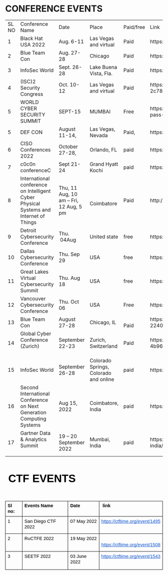 <h1>CONFERENCE EVENTS</h1>

<table>
    <tr>
        <td>
            SL NO
        </td>
        <td>
            Conference Name
        </td>
        <td>
            Date
        </td>
        <td>
            Place
        </td>
        <td>
            Paid/free
        </td>
        <td>
            Link
        </td>
    </tr>
    <tr>
        <td>
            1
        </td>
        <td>
            Black Hat USA 2022
        </td>
        <td>
            Aug. 6-11
        </td>
        <td>
            Las Vegas and virtual
        </td>
        <td>
            Paid
        </td>
        <td>
            https://www.blackhat.com/us-22/
        </td>
    </tr>
    <tr>
        <td>
            2
        </td>
        <td>
            Blue Team Con
        </td>
        <td>
            Aug. 27-28
        </td>
        <td>
            Chicago
        </td>
        <td>
            Paid
        </td>
        <td>
            https://blueteamcon.com/
        </td>
    </tr>
    <tr>
        <td>
            3
        </td>
        <td>
            InfoSec World
        </td>
        <td>
            Sept. 26-28
        </td>
        <td>
            Lake Buena Vista, Fla.
        </td>
        <td>
            Paid
        </td>
        <td>
            https://www.infosecworldusa.com/
        </td>
    </tr>
    <tr>
        <td>
            4
        </td>
        <td>
            (ISC)2 Security Congress
        </td>
        <td>
            Oct. 10-12
        </td>
        <td>
            Las Vegas and virtual
        </td>
        <td>
            Paid
        </td>
        <td>
            https://congress.isc2.org/event/ddd188c4-b9cd-4eb0-bd9a-2c7810df496e/summary
        </td>
    </tr>
    <tr>
        <td>
            5
        </td>
        <td>
            WORLD CYBER SECURITY SUMMIT
        </td>
        <td>
            SEPT-15
        </td>
        <td>
            MUMBAI&nbsp;
        </td>
        <td>
            Free
        </td>
        <td>
            https://tresconglobal.com/conferences/cyber-sec/india/free-pass-registration
        </td>
    </tr>
    <tr>
        <td>
            5
        </td>
        <td>
            DEF CON&nbsp;
        </td>
        <td>
            August 11-14,&nbsp;
        </td>
        <td>
            Las Vegas, Nevada
        </td>
        <td>
            Paid,
        </td>
        <td>
            https://defcon.org/
        </td>
    </tr>
    <tr>
        <td>
            6
        </td>
        <td>
            CISO Conferences 2022
        </td>
        <td>
            October 27-28,
        </td>
        <td>
            Orlando, FL
        </td>
        <td>
            paid
        </td>
        <td>
            https://cyberdefenseconferences.com/
        </td>
    </tr>
    <tr>
        <td>
            7
        </td>
        <td>
            c0c0n conferenceC
        </td>
        <td>
            Sept 21- 24
        </td>
        <td>
            Grand Hyatt Kochi
        </td>
        <td>
            paid
        </td>
        <td>
            https://india.c0c0n.org/2022/registration
        </td>
    </tr>
    <tr>
        <td>
            8
        </td>
        <td>
            International conference on Intelligent Cyber Physical Systems and Internet of Things<br>
        </td>
        <td>
            Thu, 11 Aug, 10 am &ndash; Fri, 12 Aug, 5 pm
        </td>
        <td><br>
            Coimbatore
        </td>
        <td>
            Paid
        </td>
        <td>
            http://icoici.org/icoici2022/registration.html
        </td>
    </tr>
    <tr>
        <td>
            9
        </td>
        <td>
            Detroit Cybersecurity Conference
        </td>
        <td>
            Thu. &nbsp;04Aug<br>
        </td>
        <td>
            United state
        </td>
        <td>
            free
        </td>
        <td>
            https://dataconnectors.com/events/2022/august/detroit/#regform
        </td>
    </tr>
    <tr>
        <td>
            10
        </td>
        <td>
            Dallas Cybersecurity Conference
        </td>
        <td>
            Thu. Sep 29<br>
        </td>
        <td>
            USA&nbsp;
        </td>
        <td>
            free&nbsp;
        </td>
        <td>
            https://dataconnectors.com/events/2022/september/dallas/
        </td>
    </tr>
    <tr>
        <td>
            11
        </td>
        <td>
            Great Lakes Virtual Cybersecurity Summit
        </td>
        <td>
            Thu. Aug 18
        </td>
        <td>
            USA
        </td>
        <td>
            free
        </td>
        <td>
            https://dataconnectors.com/events/2022/august/great-lakes/
        </td>
    </tr>
    <tr>
        <td>
            12
        </td>
        <td>
            Vancouver Cybersecurity Conference&nbsp;
        </td>
        <td>
            Thu. Oct 06
        </td>
        <td>
            USA
        </td>
        <td>
            Free&nbsp;
        </td>
        <td>
            https://dataconnectors.com/events/2022/october/vancouver/
        </td>
    </tr>
    <tr>
        <td>
            13
        </td>
        <td>
            Blue Team Con<br>
        </td>
        <td>
            August 27-28
        </td>
        <td>
            Chicago, IL
        </td>
        <td><br>
            Paid
        </td>
        <td>
            https://www.eventbrite.com/e/blue-team-con-2022-tickets-224087189817
        </td>
    </tr>
    <tr>
        <td>
            14
        </td>
        <td>
            Global Cyber Conference (Zurich)<br><br>
        </td>
        <td>
            September 22-23
        </td>
        <td>
            Zurich, Switzerland
        </td>
        <td>
            Paid<br>
        </td>
        <td>
            https://tickets.swisscyberinstitute.com/event/042bcb5e-c617-4b96-badf-8d84ec98e039/regProcessStep1
        </td>
    </tr>
    <tr>
        <td>
            15
        </td>
        <td>
            InfoSec World<br>
        </td>
        <td>
            September 26-28
        </td>
        <td>
            Colorado Springs, Colorado and online
        </td>
        <td>
            paid
        </td>
        <td>
            https://events.infosecworldusa.com/2022event/begin
        </td>
    </tr>
    <tr>
        <td>
            16
        </td>
        <td>
            Second International Conference on Next Generation Computing Systems
        </td>
        <td>
            Aug 15, 2022
        </td>
        <td>
            Coimbatore, India
        </td>
        <td>
            paid
        </td>
        <td>
            https://easychair.org/cfp/icngcs_2022
        </td>
    </tr>
    <tr>
        <td>
            17
        </td>
        <td>
            Gartner Data &amp; Analytics Summit<br><br>
        </td>
        <td>
            19 &ndash; 20 September 2022<br>
        </td>
        <td>
            Mumbai, India
        </td>
        <td>
            paid
        </td>
        <td>
            https://www.gartner.com/en/conferences/apac/data-analytics-india/register
        </td>
    </tr>
    </table>




<p><br></p>
<p dir="ltr" style="line-height:1.38;margin-top:0pt;margin-bottom:3pt;"><span style="font-size:26pt;font-family:Arial;color:#000000;background-color:transparent;font-weight:400;font-style:normal;font-variant:normal;text-decoration:none;vertical-align:baseline;white-space:pre;white-space:pre-wrap;">&nbsp;</span><span style="font-size:26pt;font-family:Arial;color:#000000;background-color:transparent;font-weight:700;font-style:normal;font-variant:normal;text-decoration:none;vertical-align:baseline;white-space:pre;white-space:pre-wrap;">CTF EVENTS</span></p>
<p><br></p>
<div align="left" dir="ltr" style="margin-left:0pt;">
    <table style="border:none;border-collapse:collapse;">
        <tbody>
            <tr style="height:0pt;">
                <td style="border-left:solid #000000 1pt;border-right:solid #000000 1pt;border-bottom:solid #000000 1pt;border-top:solid #000000 1pt;vertical-align:top;padding:5pt 5pt 5pt 5pt;overflow:hidden;overflow-wrap:break-word;">
                    <p dir="ltr" style="line-height:1.2;margin-top:0pt;margin-bottom:0pt;"><span style="font-size:11pt;font-family:Arial;color:#000000;background-color:transparent;font-weight:700;font-style:normal;font-variant:normal;text-decoration:none;vertical-align:baseline;white-space:pre;white-space:pre-wrap;">Sl no:</span></p>
                </td>
                <td style="border-left:solid #000000 1pt;border-right:solid #000000 1pt;border-bottom:solid #000000 1pt;border-top:solid #000000 1pt;vertical-align:top;padding:5pt 5pt 5pt 5pt;overflow:hidden;overflow-wrap:break-word;">
                    <p dir="ltr" style="line-height:1.2;margin-top:0pt;margin-bottom:0pt;"><span style="font-size:11pt;font-family:Arial;color:#000000;background-color:transparent;font-weight:700;font-style:normal;font-variant:normal;text-decoration:none;vertical-align:baseline;white-space:pre;white-space:pre-wrap;">Events Name</span></p>
                </td>
                <td style="border-left:solid #000000 1pt;border-right:solid #000000 1pt;border-bottom:solid #000000 1pt;border-top:solid #000000 1pt;vertical-align:top;padding:5pt 5pt 5pt 5pt;overflow:hidden;overflow-wrap:break-word;">
                    <p dir="ltr" style="line-height:1.2;margin-top:0pt;margin-bottom:0pt;"><span style="font-size:11pt;font-family:Arial;color:#000000;background-color:transparent;font-weight:700;font-style:normal;font-variant:normal;text-decoration:none;vertical-align:baseline;white-space:pre;white-space:pre-wrap;">Date</span></p>
                </td>
                <td style="border-left:solid #000000 1pt;border-right:solid #000000 1pt;border-bottom:solid #000000 1pt;border-top:solid #000000 1pt;vertical-align:top;padding:5pt 5pt 5pt 5pt;overflow:hidden;overflow-wrap:break-word;">
                    <p dir="ltr" style="line-height:1.2;margin-top:0pt;margin-bottom:0pt;"><span style="font-size:11pt;font-family:Arial;color:#000000;background-color:transparent;font-weight:700;font-style:normal;font-variant:normal;text-decoration:none;vertical-align:baseline;white-space:pre;white-space:pre-wrap;">&nbsp;link</span></p>
                </td>
            </tr>
            <tr style="height:0pt;">
                <td style="border-left:solid #000000 1pt;border-right:solid #000000 1pt;border-bottom:solid #000000 1pt;border-top:solid #000000 1pt;vertical-align:top;padding:5pt 5pt 5pt 5pt;overflow:hidden;overflow-wrap:break-word;">
                    <p dir="ltr" style="line-height:1.2;margin-top:0pt;margin-bottom:0pt;"><span style="font-size:11pt;font-family:Arial;color:#000000;background-color:transparent;font-weight:400;font-style:normal;font-variant:normal;text-decoration:none;vertical-align:baseline;white-space:pre;white-space:pre-wrap;">1</span></p>
                </td>
                <td style="border-left:solid #000000 1pt;border-right:solid #000000 1pt;border-bottom:solid #000000 1pt;border-top:solid #000000 1pt;vertical-align:top;padding:5pt 5pt 5pt 5pt;overflow:hidden;overflow-wrap:break-word;">
                    <p dir="ltr" style="line-height:1.2;margin-top:0pt;margin-bottom:4pt;"><span style="font-size:11pt;font-family:Arial;color:#000000;background-color:transparent;font-weight:400;font-style:normal;font-variant:normal;text-decoration:none;vertical-align:baseline;white-space:pre;white-space:pre-wrap;">San Diego CTF 2022</span></p>
                </td>
                <td style="border-left:solid #000000 1pt;border-right:solid #000000 1pt;border-bottom:solid #000000 1pt;border-top:solid #000000 1pt;vertical-align:top;padding:5pt 5pt 5pt 5pt;overflow:hidden;overflow-wrap:break-word;">
                    <p dir="ltr" style="line-height:1.2;margin-top:0pt;margin-bottom:0pt;"><span style="font-size:11pt;font-family:Arial;color:#000000;background-color:transparent;font-weight:400;font-style:normal;font-variant:normal;text-decoration:none;vertical-align:baseline;white-space:pre;white-space:pre-wrap;">07 May 2022</span></p>
                </td>
                <td style="border-left:solid #000000 1pt;border-right:solid #000000 1pt;border-bottom:solid #000000 1pt;border-top:solid #000000 1pt;vertical-align:top;padding:5pt 5pt 5pt 5pt;overflow:hidden;overflow-wrap:break-word;">
                    <p dir="ltr" style="line-height:1.2;margin-top:0pt;margin-bottom:0pt;"><a href="https://ctftime.org/event/1495" style="text-decoration:none;"><span style="font-size:11pt;font-family:Arial;color:#1155cc;background-color:transparent;font-weight:400;font-style:normal;font-variant:normal;text-decoration:underline;-webkit-text-decoration-skip:none;text-decoration-skip-ink:none;vertical-align:baseline;white-space:pre;white-space:pre-wrap;">https://ctftime.org/event/1495</span></a></p><br>
                </td>
            </tr>
            <tr style="height:0pt;">
                <td style="border-left:solid #000000 1pt;border-right:solid #000000 1pt;border-bottom:solid #000000 1pt;border-top:solid #000000 1pt;vertical-align:top;padding:5pt 5pt 5pt 5pt;overflow:hidden;overflow-wrap:break-word;">
                    <p dir="ltr" style="line-height:1.2;margin-top:0pt;margin-bottom:0pt;"><span style="font-size:11pt;font-family:Arial;color:#000000;background-color:transparent;font-weight:400;font-style:normal;font-variant:normal;text-decoration:none;vertical-align:baseline;white-space:pre;white-space:pre-wrap;">2</span></p>
                </td>
                <td style="border-left:solid #000000 1pt;border-right:solid #000000 1pt;border-bottom:solid #000000 1pt;border-top:solid #000000 1pt;vertical-align:top;padding:5pt 5pt 5pt 5pt;overflow:hidden;overflow-wrap:break-word;">
                    <p dir="ltr" style="line-height:1.2;margin-top:0pt;margin-bottom:4pt;"><span style="font-size:11pt;font-family:Arial;color:#000000;background-color:transparent;font-weight:400;font-style:normal;font-variant:normal;text-decoration:none;vertical-align:baseline;white-space:pre;white-space:pre-wrap;">RuCTFE 2022</span></p><br>
                </td>
                <td style="border-left:solid #000000 1pt;border-right:solid #000000 1pt;border-bottom:solid #000000 1pt;border-top:solid #000000 1pt;vertical-align:top;padding:5pt 5pt 5pt 5pt;overflow:hidden;overflow-wrap:break-word;">
                    <p dir="ltr" style="line-height:1.2;margin-top:0pt;margin-bottom:0pt;"><span style="font-size:11pt;font-family:Arial;color:#000000;background-color:transparent;font-weight:400;font-style:normal;font-variant:normal;text-decoration:none;vertical-align:baseline;white-space:pre;white-space:pre-wrap;">19 May 2022</span></p>
                </td>
                <td style="border-left:solid #000000 1pt;border-right:solid #000000 1pt;border-bottom:solid #000000 1pt;border-top:solid #000000 1pt;vertical-align:top;padding:5pt 5pt 5pt 5pt;overflow:hidden;overflow-wrap:break-word;"><br>
                    <p dir="ltr" style="line-height:1.2;margin-top:0pt;margin-bottom:0pt;"><a href="https://ctftime.org/event/1508" style="text-decoration:none;"><span style="font-size:11pt;font-family:Arial;color:#1155cc;background-color:transparent;font-weight:400;font-style:normal;font-variant:normal;text-decoration:underline;-webkit-text-decoration-skip:none;text-decoration-skip-ink:none;vertical-align:baseline;white-space:pre;white-space:pre-wrap;">https://ctftime.org/event/1508</span></a></p>
                </td>
            </tr>
            <tr style="height:0pt;">
                <td style="border-left:solid #000000 1pt;border-right:solid #000000 1pt;border-bottom:solid #000000 1pt;border-top:solid #000000 1pt;vertical-align:top;padding:5pt 5pt 5pt 5pt;overflow:hidden;overflow-wrap:break-word;">
                    <p dir="ltr" style="line-height:1.2;margin-top:0pt;margin-bottom:0pt;"><span style="font-size:11pt;font-family:Arial;color:#000000;background-color:transparent;font-weight:400;font-style:normal;font-variant:normal;text-decoration:none;vertical-align:baseline;white-space:pre;white-space:pre-wrap;">3</span></p>
                </td>
                <td style="border-left:solid #000000 1pt;border-right:solid #000000 1pt;border-bottom:solid #000000 1pt;border-top:solid #000000 1pt;vertical-align:top;padding:5pt 5pt 5pt 5pt;overflow:hidden;overflow-wrap:break-word;">
                    <p dir="ltr" style="line-height:1.2;margin-top:0pt;margin-bottom:4pt;"><span style="font-size:11pt;font-family:Arial;color:#000000;background-color:transparent;font-weight:400;font-style:normal;font-variant:normal;text-decoration:none;vertical-align:baseline;white-space:pre;white-space:pre-wrap;">SEETF 2022</span></p><br>
                </td>
                <td style="border-left:solid #000000 1pt;border-right:solid #000000 1pt;border-bottom:solid #000000 1pt;border-top:solid #000000 1pt;vertical-align:top;padding:5pt 5pt 5pt 5pt;overflow:hidden;overflow-wrap:break-word;">
                    <p dir="ltr" style="line-height:1.2;margin-top:0pt;margin-bottom:0pt;"><span style="font-size:11pt;font-family:Arial;color:#000000;background-color:transparent;font-weight:400;font-style:normal;font-variant:normal;text-decoration:none;vertical-align:baseline;white-space:pre;white-space:pre-wrap;">03 June 2022</span></p>
                </td>
                <td style="border-left:solid #000000 1pt;border-right:solid #000000 1pt;border-bottom:solid #000000 1pt;border-top:solid #000000 1pt;vertical-align:top;padding:5pt 5pt 5pt 5pt;overflow:hidden;overflow-wrap:break-word;">
                    <p dir="ltr" style="line-height:1.2;margin-top:0pt;margin-bottom:0pt;"><a href="https://ctftime.org/event/1543" style="text-decoration:none;"><span style="font-size:11pt;font-family:Arial;color:#1155cc;background-color:transparent;font-weight:400;font-style:normal;font-variant:normal;text-decoration:underline;-webkit-text-decoration-skip:none;text-decoration-skip-ink:none;vertical-align:baseline;white-space:pre;white-space:pre-wrap;">https://ctftime.org/event/1543</span></a></p><br>
                </td>
            </tr>
        </tbody>
    </table>
</div>
<p><br></p>
